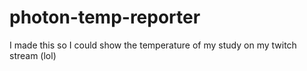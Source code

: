 # photon-temp-reporter

I made this so I could show the temperature of my study on my twitch stream (lol)

